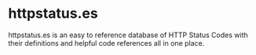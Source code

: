 # httpstatus.es

httpstatus.es is an easy to reference database of HTTP Status Codes with their
definitions and helpful code references all in one place.
